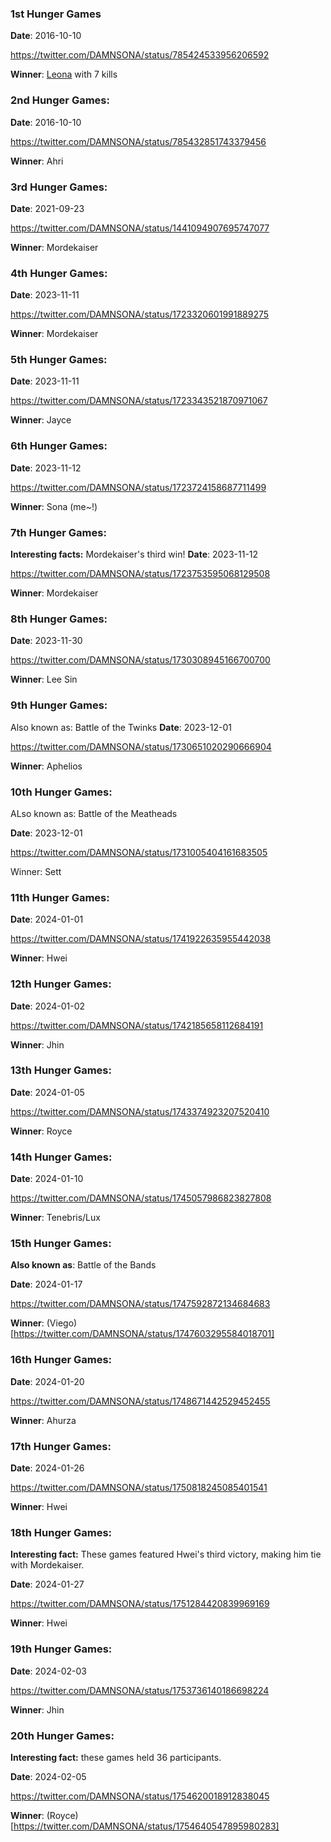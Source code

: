 ### 1st Hunger Games

**Date**: 2016-10-10

https://twitter.com/DAMNSONA/status/785424533956206592

**Winner**: [Leona](https://twitter.com/DAMNSONA/status/785430228944482304) with 7 kills


### 2nd Hunger Games:

**Date**: 2016-10-10

https://twitter.com/DAMNSONA/status/785432851743379456 

**Winner**: Ahri

### 3rd Hunger Games:

**Date**: 2021-09-23

https://twitter.com/DAMNSONA/status/1441094907695747077 

**Winner**: Mordekaiser 

### 4th Hunger Games:

**Date**: 2023-11-11

https://twitter.com/DAMNSONA/status/1723320601991889275 

**Winner**: Mordekaiser

### 5th Hunger Games:

**Date**: 2023-11-11

https://twitter.com/DAMNSONA/status/1723343521870971067 

**Winner**: Jayce

### 6th Hunger Games:
**Date**: 2023-11-12

https://twitter.com/DAMNSONA/status/1723724158687711499 

**Winner**: Sona (me~!)

### 7th Hunger Games:
**Interesting facts:** Mordekaiser's third win!
**Date**: 2023-11-12

https://twitter.com/DAMNSONA/status/1723753595068129508 

**Winner**: Mordekaiser

### 8th Hunger Games:
**Date**: 2023-11-30

https://twitter.com/DAMNSONA/status/1730308945166700700 

**Winner**: Lee Sin

### 9th Hunger Games:
Also known as: Battle of the Twinks
**Date**: 2023-12-01

https://twitter.com/DAMNSONA/status/1730651020290666904 

**Winner**: Aphelios

### 10th Hunger Games:
ALso known as: Battle of the Meatheads

**Date**: 2023-12-01

https://twitter.com/DAMNSONA/status/1731005404161683505 

Winner: Sett

### 11th Hunger Games:

**Date**: 2024-01-01

https://twitter.com/DAMNSONA/status/1741922635955442038

**Winner**: Hwei

### 12th Hunger Games:

**Date**: 2024-01-02

https://twitter.com/DAMNSONA/status/1742185658112684191 

**Winner**: Jhin

### 13th Hunger Games:

**Date**: 2024-01-05

https://twitter.com/DAMNSONA/status/1743374923207520410

**Winner**: Royce

### 14th Hunger Games:

**Date**: 2024-01-10

https://twitter.com/DAMNSONA/status/1745057986823827808

**Winner**: Tenebris/Lux

### 15th Hunger Games:
**Also known as**: Battle of the Bands

**Date**:  2024-01-17

https://twitter.com/DAMNSONA/status/1747592872134684683

**Winner**: (Viego)[https://twitter.com/DAMNSONA/status/1747603295584018701]

### 16th Hunger Games:

**Date**: 2024-01-20

https://twitter.com/DAMNSONA/status/1748671442529452455

**Winner**: Ahurza

### 17th Hunger Games:

**Date**: 2024-01-26

https://twitter.com/DAMNSONA/status/1750818245085401541 

**Winner**: Hwei

### 18th Hunger Games:
**Interesting fact:** These games featured Hwei's third victory, making him tie with Mordekaiser.

**Date**: 2024-01-27

https://twitter.com/DAMNSONA/status/1751284420839969169 

**Winner**: Hwei

### 19th Hunger Games:

**Date**: 2024-02-03

https://twitter.com/DAMNSONA/status/1753736140186698224 

**Winner**: Jhin

### 20th Hunger Games:
**Interesting fact:** these games held 36 participants.

**Date**: 2024-02-05

https://twitter.com/DAMNSONA/status/1754620018912838045 

**Winner**: (Royce)[https://twitter.com/DAMNSONA/status/1754640547895980283]
